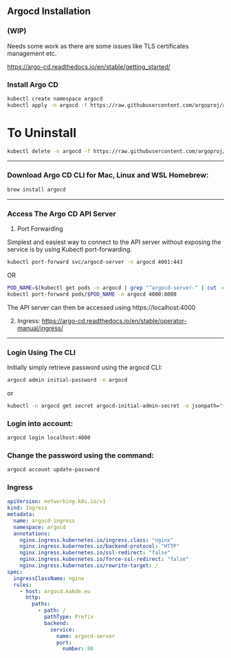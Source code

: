 ## **Argocd Installation**

### (WIP)

Needs some work as there are some issues like TLS certificates management etc.

https://argo-cd.readthedocs.io/en/stable/getting_started/


### Install Argo CD

```bash
kubectl create namespace argocd
kubectl apply -n argocd -f https://raw.githubusercontent.com/argoproj/argo-cd/stable/manifests/install.yaml
```

# To Uninstall

```bash 
kubectl delete -n argocd -f https://raw.githubusercontent.com/argoproj/argo-cd/stable/manifests/install.yaml
```

<hr>

### Download Argo CD CLI for Mac, Linux and WSL Homebrew:

```bash
brew install argocd
```

<hr>

### Access The Argo CD API Server

1. Port Forwarding

Simplest and easiest way to connect to the API server without exposing the service is by using Kubectl port-forwarding.

```bash
kubectl port-forward svc/argocd-server -n argocd 4001:443
```

OR

```bash
POD_NAME=$(kubectl get pods -n argocd | grep "^argocd-server-" | cut -d' ' -f1)
kubectl port-forward pods/$POD_NAME -n argocd 4000:8080
```

The API server can then be accessed using https://localhost:4000

2. Ingress: https://argo-cd.readthedocs.io/en/stable/operator-manual/ingress/

<hr>

### Login Using The CLI

Initially simply retrieve password using the argocd CLI:

```bash
argocd admin initial-password -n argocd
```

or

```bash
kubectl -n argocd get secret argocd-initial-admin-secret -o jsonpath="{.data.password}" | base64 -d
```

### Login into account:

```bash
argocd login localhost:4000
```

### Change the password using the command:

```bash
argocd account update-password
```

### Ingress

```yaml
apiVersion: networking.k8s.io/v1
kind: Ingress
metadata:
  name: argocd-ingress
  namespace: argocd
  annotations:
    nginx.ingress.kubernetes.io/ingress.class: "nginx"
    nginx.ingress.kubernetes.io/backend-protocol: "HTTP"
    nginx.ingress.kubernetes.io/ssl-redirect: "false"
    nginx.ingress.kubernetes.io/force-ssl-redirect: "false"
    nginx.ingress.kubernetes.io/rewrite-target: /
spec:
  ingressClassName: nginx
  rules:
    - host: argocd.kakde.eu
      http:
        paths:
          - path: /
            pathType: Prefix
            backend:
              service:
                name: argocd-server
                port:
                  number: 80

```